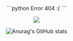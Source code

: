<div style="text-align: center;">
```python
                                                            Error 404   :(
```

<p align="center">
  <a href="https://skillicons.dev">
    <img src="https://skillicons.dev/icons?i=py,ts,rust,java" />
  </a>
</p>

![Anurag's GitHub stats](https://github-readme-stats.vercel.app/api?username=Kernel-rb&show_icons=true&theme=tokyonight)

</div>
